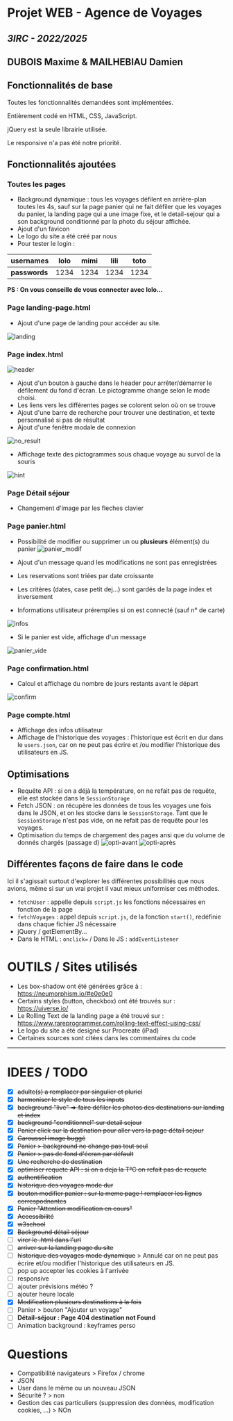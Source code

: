 # Projet WEB - Agence de Voyages 
## *3IRC - 2022/2025*
## DUBOIS Maxime & MAILHEBIAU Damien

## Fonctionnalités de base

Toutes les fonctionnalités demandées sont implémentées.


Entièrement codé en HTML, CSS, JavaScript.

jQuery est la seule librairie utilisée.

Le responsive n'a pas été notre priorité.

## Fonctionnalités ajoutées
### Toutes les pages
- Background dynamique : tous les voyages défilent en arrière-plan toutes les 4s, sauf sur la page panier qui ne fait 
défiler que les voyages du panier, la landing page qui a une image fixe, et le detail-sejour qui a son background 
conditionné par la photo du séjour affichée.
- Ajout d'un favicon
- Le logo du site a été créé par nous
- Pour tester le login : 

| **usernames** | lolo | mimi | lili | toto |
|---------------|------|------|------|------|
| **passwords** | 1234 | 1234 | 1234 | 1234 |

**PS : On vous conseille de vous connecter avec lolo...**

### Page landing-page.html
- Ajout d'une page de landing pour accéder au site.

![landing](final_screenshots/landing.png)

### Page index.html
![header](final_screenshots/header_and_search.png)

- Ajout d'un bouton à gauche dans le header pour arrêter/démarrer le défilement du fond d'écran. Le pictogramme change 
selon le mode choisi.
- Les liens vers les différentes pages se colorent selon où on se trouve
- Ajout d'une barre de recherche pour trouver une destination, et texte personnalisé si pas de résultat
- Ajout d'une fenêtre modale de connexion

![no_result](final_screenshots/no_results.png)

- Affichage texte des pictogrammes sous chaque voyage au survol de la souris

![hint](final_screenshots/index_img_modal_hover.png)

### Page Détail séjour

- Changement d'image par les fleches clavier

### Page panier.html

- Possibilité de modifier ou supprimer un ou **plusieurs** élément(s) du panier
![panier_modif](final_screenshots/panier_modif.png)

- Ajout d'un message quand les modifications ne sont pas enregistrées
- Les reservations sont triées par date croissante
- Les critères (dates, case petit dej...) sont gardés de la page index et inversement
- Informations utilisateur préremplies si on est connecté (sauf n° de carte)

![infos](final_screenshots/panier_infos_preremplies.png)

- Si le panier est vide, affichage d'un message

![panier_vide](final_screenshots/panier_vide.png)

### Page confirmation.html

- Calcul et affichage du nombre de jours restants avant le départ

![confirm](final_screenshots/conf_calcul_jours.png)

### Page compte.html

- Affichage des infos utilisateur
- Affichage de l'historique des voyages : l'historique est écrit en dur dans le `users.json`, car on ne peut pas écrire et
/ou modifier l'historique des utilisateurs en JS.

## Optimisations 
- Requête API : si on a déjà la température, on ne refait pas de requête, elle est stockée dans le `SessionStorage`
- Fetch JSON : on récupère les données de tous les voyages une fois dans le JSON, et on les stocke dans le `SessionStorage`.
Tant que le `SessionStorage` n'est pas vide, on ne refait pas de requête pour les voyages.
- Optimisation du temps de chargement des pages ansi que du volume de donnés chargés (passage d)
![opti-avant](final_screenshots/opti-avant.png)
![opti-après](final_screenshots/opti-après.png)

## Différentes façons de faire dans le code
Ici il s'agissait surtout d'explorer les différentes possibilités que nous avions, même si sur un vrai projet il vaut mieux uniformiser ces méthodes.

- `fetchUser` : appelle depuis `script.js` les fonctions nécessaires en fonction de la page
- `fetchVoyages` : appel depuis `script.js`, de la fonction `start()`, redéfinie dans chaque fichier JS nécessaire
- jQuery / getElementBy...
- Dans le HTML : `onclick=` / Dans le JS : `addEventListener`

# OUTILS / Sites utilisés
- Les box-shadow ont été générées grâce à : https://neumorphism.io/#e0e0e0
- Certains styles (button, checkbox) ont été trouvés sur : https://uiverse.io/
- Le Rolling Text de la landing page a été trouvé sur : https://www.rareprogrammer.com/rolling-text-effect-using-css/
- Le logo du site a été designé sur Procreate (iPad)
- Certaines sources sont citées dans les commentaires du code

---

# IDEES / TODO

- [x] ~~adulte(s) a remplacer par singulier et pluriel~~
- [x] ~~harmoniser le style de tous les inputs~~
- [x] ~~background "live" => faire défiler les photos des destinations sur landing et index~~
- [x] ~~background "conditionnel" sur detail sejour~~
- [x] ~~Panier click sur la destination pour aller vers la page détail sejour~~
- [x] ~~Caroussel image buggé~~
- [x] ~~Panier > background ne change pas tout seul~~
- [x] ~~Panier > pas de fond d'écran par défault~~
- [x] ~~Une recherche de destination~~
- [x] ~~optimiser requete API : si on a deja la T°C on refait pas de requete~~
- [x] ~~authentification~~
- [x] ~~historique des voyages mode dur~~
- [x] ~~bouton modifier panier : sur la meme page ! remplacer les lignes correspodnantes~~
- [x] ~~Panier "Attention modification en cours"~~
- [x] ~~Accessibilité~~
- [x] ~~w3school~~
- [x] ~~Background détail séjour~~
- [ ] ~~virer le .html dans l'url~~
- [ ] ~~arriver sur la landing page du site~~
- [ ] ~~historique des voyages mode dynamique~~ > Annulé car on ne peut pas écrire et/ou modifier l'historique des utilisateurs en JS.
- [ ] pop up accepter les cookies à l'arrivée
- [ ] responsive
- [ ] ajouter prévisions météo ?
- [ ] ajouter heure locale
- [X] ~~Modification plusieurs destinations à la fois~~
- [ ] Panier > bouton "Ajouter un voyage"
- [ ] **Détail-séjour : Page 404 destination not Found** 
- [ ] Animation background : keyframes perso

# Questions
- Compatibilité navigateurs > Firefox / chrome
- JSON 
- User dans le même ou un nouveau JSON
- Sécurité ? > non
- Gestion des cas particuliers (suppression des données, modification cookies, ...) > NOn